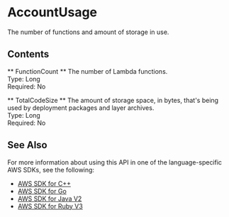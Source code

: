 # AccountUsage<a name="API_AccountUsage"></a>

The number of functions and amount of storage in use\.

## Contents<a name="API_AccountUsage_Contents"></a>

 ** FunctionCount **   <a name="SSS-Type-AccountUsage-FunctionCount"></a>
The number of Lambda functions\.  
Type: Long  
Required: No

 ** TotalCodeSize **   <a name="SSS-Type-AccountUsage-TotalCodeSize"></a>
The amount of storage space, in bytes, that's being used by deployment packages and layer archives\.  
Type: Long  
Required: No

## See Also<a name="API_AccountUsage_SeeAlso"></a>

For more information about using this API in one of the language\-specific AWS SDKs, see the following:
+  [ AWS SDK for C\+\+](https://docs.aws.amazon.com/goto/SdkForCpp/lambda-2015-03-31/AccountUsage) 
+  [ AWS SDK for Go](https://docs.aws.amazon.com/goto/SdkForGoV1/lambda-2015-03-31/AccountUsage) 
+  [ AWS SDK for Java V2](https://docs.aws.amazon.com/goto/SdkForJavaV2/lambda-2015-03-31/AccountUsage) 
+  [ AWS SDK for Ruby V3](https://docs.aws.amazon.com/goto/SdkForRubyV3/lambda-2015-03-31/AccountUsage) 
